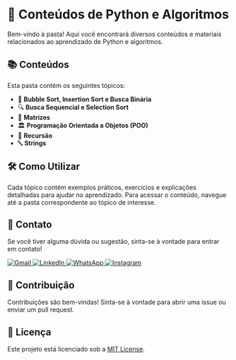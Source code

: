 # 📂 Conteúdos de Python e Algoritmos

Bem-vindo à pasta! Aqui você encontrará diversos conteúdos e materiais relacionados ao aprendizado de Python e algoritmos.

## 📚 Conteúdos

Esta pasta contém os seguintes tópicos:

- 🔄 **Bubble Sort, Insertion Sort e Busca Binária**
- 🔍 **Busca Sequencial e Selection Sort**
- 🧮 **Matrizes**
- 🏛️ **Programação Orientada a Objetos (POO)**
- 🔁 **Recursão**
- 🔤 **Strings**

## 🛠️ Como Utilizar

Cada tópico contém exemplos práticos, exercícios e explicações detalhadas para ajudar no aprendizado. Para acessar o conteúdo, navegue até a pasta correspondente ao tópico de interesse.

## 💬 Contato

Se você tiver alguma dúvida ou sugestão, sinta-se à vontade para entrar em contato!

<p align="left">
  <a href="mailto:pablocaballero07@usp.br" title="Gmail">
    <img src="https://img.shields.io/badge/-Gmail-FF0000?style=flat-square&labelColor=FF0000&logo=gmail&logoColor=white" alt="Gmail"/>
  </a>
  <a href="https://www.linkedin.com/in/seu-perfil-link" title="LinkedIn">
    <img src="https://img.shields.io/badge/-Linkedin-0e76a8?style=flat-square&logo=Linkedin&logoColor=white" alt="LinkedIn"/>
  </a>
  <a href="https://wa.me/11963934212" title="WhatsApp">
    <img src="https://img.shields.io/badge/-WhatsApp-25d366?style=flat-square&labelColor=25d366&logo=whatsapp&logoColor=white" alt="WhatsApp"/>
  </a>
  <a href="https://www.instagram.com/pabl0maciel" title="Instagram">
    <img src="https://img.shields.io/badge/-Instagram-DF0174?style=flat-square&labelColor=DF0174&logo=instagram&logoColor=white" alt="Instagram"/>
  </a>
</p>

## 📝 Contribuição

Contribuições são bem-vindas! Sinta-se à vontade para abrir uma issue ou enviar um pull request.

## 📄 Licença

Este projeto está licenciado sob a [MIT License](LICENSE).
